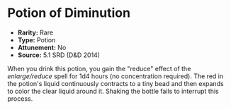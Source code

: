 # Potion of Diminution

- **Rarity:** Rare
- **Type:** Potion
- **Attunement:** No
- **Source:** 5.1 SRD (D&D 2014)

When you drink this potion, you gain the "reduce" effect of the _enlarge/reduce_ spell for 1d4 hours (no concentration required). The red in the potion's liquid continuously contracts to a tiny bead and then expands to color the clear liquid around it. Shaking the bottle fails to interrupt this process.

